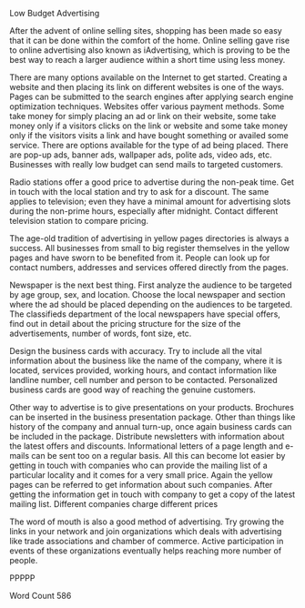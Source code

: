 Low Budget Advertising

After the advent of online selling sites, shopping has been made so easy that it can be done within the comfort of the home. Online selling gave rise to online advertising also known as iAdvertising, which is proving to be the best way to reach a larger audience within a short time using less money. 

There are many options available on the Internet to get started. Creating a website and then placing its link on different websites is one of the ways. Pages can be submitted to the search engines after applying search engine optimization techniques. Websites offer various payment methods. Some take money for simply placing an ad or link on their website, some take money only if a visitors clicks on the link or website and some take money only if the visitors visits a link and have bought something or availed some service. There are options available for the type of ad being placed. There are pop-up ads, banner ads, wallpaper ads, polite ads, video ads, etc. Businesses with really low budget can send mails to targeted customers. 

Radio stations offer a good price to advertise during the non-peak time. Get in touch with the local station and try to ask for a discount. The same applies to television; even they have a minimal amount for advertising slots during the non-prime hours, especially after midnight. Contact different television station to compare pricing.

The age-old tradition of advertising in yellow pages directories is always a success. All businesses from small to big register themselves in the yellow pages and have sworn to be benefited from it. People can look up for contact numbers, addresses and services offered directly from the pages.  

Newspaper is the next best thing. First analyze the audience to be targeted by age group, sex, and location. Choose the local newspaper and section where the ad should be placed depending on the audiences to be targeted. The classifieds department of the local newspapers have special offers, find out in detail about the pricing structure for the size of the advertisements, number of words, font size, etc. 

Design the business cards with accuracy. Try to include all the vital information about the business like the name of the company, where it is located, services provided, working hours, and contact information like landline number, cell number and person to be contacted. Personalized business cards are good way of reaching the genuine customers.

Other way to advertise is to give presentations on your products. Brochures can be inserted in the business presentation package. Other than things like history of the company and annual turn-up, once again business cards can be included in the package. Distribute newsletters with information about the latest offers and discounts. Informational letters of a page length and e-mails can be sent too on a regular basis. All this can become lot easier by getting in touch with companies who can provide the mailing list of a particular locality and it comes for a very small price. Again the yellow pages can be referred to get information about such companies. After getting the information get in touch with company to get a copy of the latest mailing list. Different companies charge different prices

The word of mouth is also a good method of advertising. Try growing the links in your network and join organizations which deals with advertising like trade associations and chamber of commerce. Active participation in events of these organizations eventually helps reaching more number of people.   

PPPPP

Word Count 586



